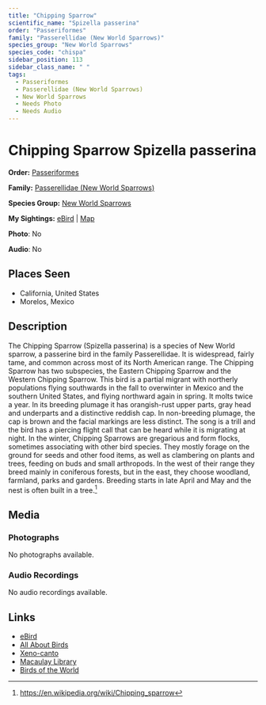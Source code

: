 ```yaml
---
title: "Chipping Sparrow"
scientific_name: "Spizella passerina"
order: "Passeriformes"
family: "Passerellidae (New World Sparrows)"
species_group: "New World Sparrows"
species_code: "chispa"
sidebar_position: 113
sidebar_class_name: " "
tags: 
  - Passeriformes
  - Passerellidae (New World Sparrows)
  - New World Sparrows
  - Needs Photo
  - Needs Audio
---
```


# Chipping Sparrow <span className='sci_name'>Spizella passerina</span>

**Order:** [Passeriformes](/tags/passeriformes)

**Family:** [Passerellidae (New World Sparrows)](/tags/passerellidae-new-world-sparrows)

**Species Group:** [New World Sparrows](/tags/new-world-sparrows)

**My Sightings:** [eBird](https://ebird.org/lifelist?r=world&time=life&spp=chispa) | [Map](/map?species_code=chispa)

**Photo**: No 

**Audio**: No

## Places Seen

* California, United States
* Morelos, Mexico

## Description
The Chipping Sparrow (Spizella passerina) is a species of New World sparrow, a passerine bird in the family Passerellidae. It is widespread, fairly tame, and common across most of its North American range.
The Chipping Sparrow has two subspecies, the Eastern Chipping Sparrow and the Western Chipping Sparrow. This bird is a partial migrant with northerly populations flying southwards in the fall to overwinter in Mexico and the southern United States, and flying northward again in spring.
It molts twice a year. In its breeding plumage it has orangish-rust upper parts, gray head and underparts and a distinctive reddish cap. In non-breeding plumage, the cap is brown and the facial markings are less distinct. The song is a trill and the bird has a piercing flight call that can be heard while it is migrating at night.
In the winter, Chipping Sparrows are gregarious and form flocks, sometimes associating with other bird species. They mostly forage on the ground for seeds and other food items, as well as clambering on plants and trees, feeding on buds and small arthropods. In the west of their range they breed mainly in coniferous forests, but in the east, they choose woodland, farmland, parks and gardens. Breeding starts in late April and May and the nest is often built in a tree.[^1]

[^1]: https://en.wikipedia.org/wiki/Chipping_sparrow

## Media
### Photographs
No photographs available.

### Audio Recordings
No audio recordings available.

## Links
* [eBird](https://ebird.org/species/chispa) 
* [All About Birds](https://www.allaboutbirds.org/guide/chispa) 
* [Xeno-canto](https://www.xeno-canto.org/species/spizella-passerina) 
* [Macaulay Library](https://search.macaulaylibrary.org/catalog?taxonCode=chispa&sort=rating_rank_desc)
* [Birds of the World](https://birdsoftheworld.org/bow/species/chispa)
